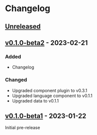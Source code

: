 Changelog
=========

[Unreleased]
------------

[v0.1.0-beta2] - 2023-02-21
---------------------------

### Added

- Changelog

### Changed

- Upgraded component plugin to v0.3.1
- Upgraded language component to v0.1.1
- Upgraded data to v0.1.1

[v0.1.0-beta1] - 2023-01-22
---------------------------

Initial pre-release

[Unreleased]: https://github.com/marytts/voice-serbski-institut-hsb-matej
[v0.1.0-beta2]: https://github.com/marytts/voice-serbski-institut-hsb-matej/releases/tag/v0.1.0-beta2
[v0.1.0-beta1]: https://github.com/marytts/voice-serbski-institut-hsb-matej/releases/tag/v0.1.0-beta1

